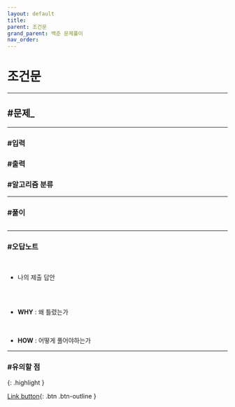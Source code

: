 ```yaml
---
layout: default
title: 
parent: 조건문
grand_parent: 백준 문제풀이
nav_order: 
---
```


# 조건문

---

## #문제_

> 

---

### #입력

> 

### #출력

> 

### #알고리즘 분류

> 

---

### #풀이

```java

```

---

### #오답노트

<br/>

- 나의 제출 답안

```java

```

<br/>

- **WHY** : 왜 틀렸는가

> 

<br/>

- **HOW** : 어떻게 풀어야하는가

> 

---

### #유의할 점

{: .highlight }
> 

> 

[Link button](){: .btn .btn-outline }